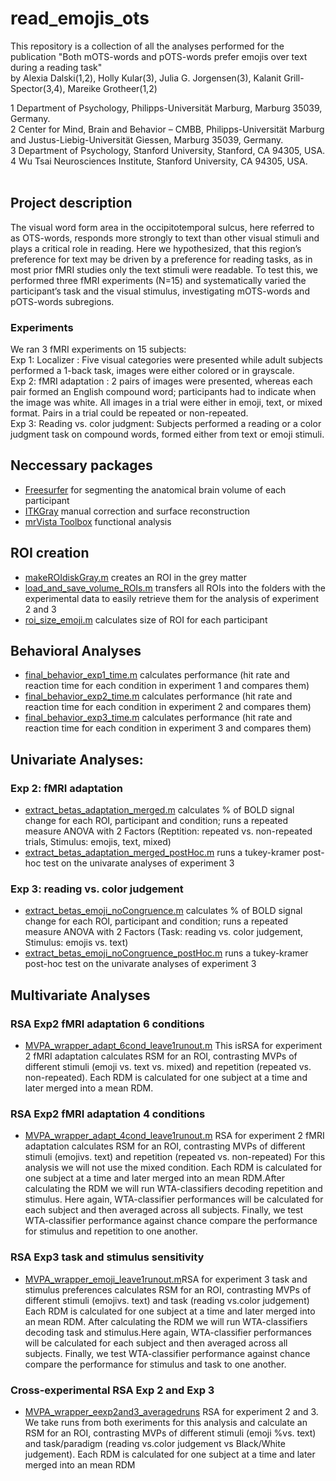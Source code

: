 # read_emojis_ots
This repository is a collection of all the analyses performed for the publication 
"Both mOTS-words and pOTS-words prefer emojis over text during a reading task" <br />
by Alexia Dalski(1,2), Holly Kular(3), Julia G. Jorgensen(3), Kalanit Grill-Spector(3,4), Mareike Grotheer(1,2)

1 Department of Psychology, Philipps-Universität Marburg, Marburg 35039, Germany.<br />
2 Center for Mind, Brain and Behavior – CMBB, Philipps-Universität Marburg and Justus-Liebig-Universität Giessen, Marburg 35039, Germany. <br />
3 Department of Psychology, Stanford University, Stanford, CA 94305, USA.<br />
4 Wu Tsai Neurosciences Institute, Stanford University, CA 94305, USA.<br />
<br />

## Project description
The visual word form area in the occipitotemporal sulcus, here referred to as OTS-words, responds more strongly to text than other visual stimuli and plays a critical role in reading. Here we hypothesized, that this region’s preference for text may be driven by a preference for reading tasks, as in most prior fMRI studies only the text stimuli were readable. To test this, we performed three fMRI experiments (N=15) and systematically varied the participant’s task and the visual stimulus, investigating mOTS-words and pOTS-words subregions. 
### Experiments
We ran 3 fMRI experiments on 15 subjects:<br />
Exp 1: Localizer : Five visual categories were presented while adult subjects performed a 1-back task, images were either colored or in grayscale.<br />
Exp 2:  fMRI adaptation : 2 pairs of images were presented, whereas each pair formed an English compound word; participants had to indicate when the image was white. All images in a trial were either in emoji, text, or mixed format. Pairs in a trial could be repeated or non-repeated.<br />
Exp 3: Reading vs. color judgment: Subjects performed a reading or a color judgment task on compound words, formed either from text or emoji stimuli.<br />

## Neccessary packages 
- [Freesurfer](https://surfer.nmr.mgh.harvard.edu/) for segmenting the anatomical brain volume of each participant 
- [ITKGray](http://web.stanford.edu/group/vista/cgi-bin/wiki/index.php/ItkGray) manual correction and surface reconstruction 
- [mrVista Toolbox](http://github.com/vistalab) functional analysis
## ROI creation
- [makeROIdiskGray.m](https://github.com/EduNeuroLab/read_emojis_ots/blob/main/makeROIdiskGray.m) creates an ROI in the grey matter
- [load_and_save_volume_ROIs.m](https://github.com/EduNeuroLab/read_emojis_ots/blob/main/load_and_save_volume_ROIs.m) transfers all ROIs into the folders with the experimental data to easily retrieve them for the analysis of experiment 2 and 3
- [roi_size_emoji.m](https://github.com/EduNeuroLab/read_emojis_ots/blob/main/roi_size_emoji.m) calculates size of ROI for each participant

## Behavioral Analyses 
- [final_behavior_exp1_time.m](https://github.com/EduNeuroLab/read_emojis_ots/blob/main/final_behavior_exp1_time.m) calculates performance (hit rate and reaction time for each condition in experiment 1 and compares them)
- [final_behavior_exp2_time.m](https://github.com/EduNeuroLab/read_emojis_ots/blob/main/final_behavior_exp2_time.m) calculates performance (hit rate and reaction time for each condition in experiment 2 and compares them)
- [final_behavior_exp3_time.m](https://github.com/EduNeuroLab/read_emojis_ots/blob/main/final_behavior_exp2_time.m) calculates performance (hit rate and reaction time for each condition in experiment 3 and compares them)
## Univariate Analyses:
### Exp 2: fMRI adaptation
- [extract_betas_adaptation_merged.m](https://github.com/EduNeuroLab/read_emojis_ots/blob/main/extract_betas_adaptation_merged.m) calculates % of BOLD signal change for each ROI, participant and condition; runs a repeated measure ANOVA with 2 Factors (Reptition: repeated vs. non-repeated trials, Stimulus: emojis, text, mixed)
- [extract_betas_adaptation_merged_postHoc.m](https://github.com/EduNeuroLab/read_emojis_ots/blob/main/extract_betas_adaptation_merged_postHoc.m) runs a tukey-kramer post-hoc test on the univarate analyses of experiment 3 

### Exp 3: reading vs. color judgement
- [extract_betas_emoji_noCongruence.m](https://github.com/EduNeuroLab/read_emojis_ots/blob/main/extract_betas_adaptation_merged.m)
calculates % of BOLD signal change for each ROI, participant and condition; runs a repeated measure ANOVA with 2 Factors (Task: reading vs. color judgement, Stimulus: emojis vs. text)
- [extract_betas_emoji_noCongruence_postHoc.m](https://github.com/EduNeuroLab/read_emojis_ots/blob/main/extract_betas_emoji_noCongruence_postHoc.m)
runs a tukey-kramer post-hoc test on the univarate analyses of experiment 3 

## Multivariate Analyses
### RSA Exp2 fMRI adaptation 6 conditions
- [MVPA_wrapper_adapt_6cond_leave1runout.m](https://github.com/EduNeuroLab/read_emojis_ots/blob/main/MVPA_wrapper_adapt_6cond_leave1runout.asv) This isRSA for experiment 2  fMRI adaptation calculates RSM for an ROI, contrasting MVPs of different stimuli (emoji vs. text vs. mixed) and repetition (repeated vs. non-repeated). Each RDM is calculated for one subject at a time and later merged into a mean RDM.
### RSA Exp2 fMRI adaptation 4 conditions
- [MVPA_wrapper_adapt_4cond_leave1runout.m](https://github.com/EduNeuroLab/read_emojis_ots/blob/main/Mvpa_wrapper_adapt_4cond_leave1runout.asv) RSA for experiment 2  fMRI adaptation calculates RSM for an ROI, contrasting MVPs of different stimuli (emojivs. text) and repetition (repeated vs. non-repeated) 
For this analysis we will not use the mixed condition. Each RDM is calculated for one subject at a time and later merged into an mean RDM.After calculating the RDM we will run WTA-classifiers decoding repetition and stimulus. Here again, WTA-classifier performances will be calculated for each subject and then averaged across all subjects. Finally, we test WTA-classifier performance against chance compare the performance for stimulus and repetition to one another.
### RSA Exp3 task and stimulus sensitivity
- [MVPA_wrapper_emoji_leave1runout.m](https://github.com/EduNeuroLab/read_emojis_ots/blob/main/MVPA_wrapper_emoji_leave1runout.m)RSA for experiment 3  task and stimulus preferences calculates RSM for an ROI, contrasting MVPs of different stimuli (emojivs. text) and task (reading vs.color judgement) 
Each RDM is calculated for one subject at a time and later merged into an mean RDM. After calculating the RDM we will run WTA-classifiers decoding task
and stimulus.Here again, WTA-classifier performances will be calculated for each subject and then averaged across all subjects. Finally, we test WTA-classifier performance against chance compare the performance for stimulus and task to one another.
### Cross-experimental RSA Exp 2 and Exp 3
- [MVPA_wrapper_eexp2and3_averagedruns](https://github.com/EduNeuroLab/read_emojis_ots/blob/main/MVPA_wrapper_exp2and3_averageruns.m) RSA for experiment 2 and 3. We take runs from both exeriments for this analysis and calculate an RSM for an ROI, contrasting MVPs of different stimuli (emoji
%vs. text) and task/paradigm (reading vs.color judgement vs Black/White judgement). Each RDM is calculated for one subject at a time and later merged into an mean RDM
